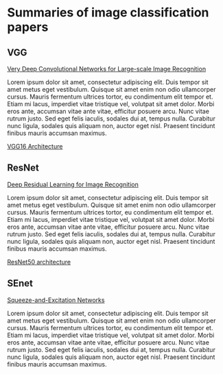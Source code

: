 # Summaries of image classification papers

## VGG
[Very Deep Convolutional Networks for Large-scale Image Recognition](https://arxiv.org/pdf/1409.1556.pdf)

Lorem ipsum dolor sit amet, consectetur adipiscing elit. Duis tempor sit
amet metus eget vestibulum. Quisque sit amet enim non odio ullamcorper
cursus. Mauris fermentum ultrices tortor, eu condimentum elit tempor et.
Etiam mi lacus, imperdiet vitae tristique vel, volutpat sit amet dolor.
Morbi eros ante, accumsan vitae ante vitae, efficitur posuere arcu. Nunc
vitae rutrum justo. Sed eget felis iaculis, sodales dui at, tempus
nulla. Curabitur nunc ligula, sodales quis aliquam non, auctor eget
nisl. Praesent tincidunt finibus mauris accumsan maximus.

[VGG16 Architecture](vgg16.png)
<!-- [<img src="vgg16.png" alt="VGG16 architecture" height="400">](vgg16.png) -->

## ResNet
[Deep Residual Learning for Image Recognition](https://arxiv.org/pdf/1512.03385.pdf)

Lorem ipsum dolor sit amet, consectetur adipiscing elit. Duis tempor sit
amet metus eget vestibulum. Quisque sit amet enim non odio ullamcorper
cursus. Mauris fermentum ultrices tortor, eu condimentum elit tempor et.
Etiam mi lacus, imperdiet vitae tristique vel, volutpat sit amet dolor.
Morbi eros ante, accumsan vitae ante vitae, efficitur posuere arcu. Nunc
vitae rutrum justo. Sed eget felis iaculis, sodales dui at, tempus
nulla. Curabitur nunc ligula, sodales quis aliquam non, auctor eget
nisl. Praesent tincidunt finibus mauris accumsan maximus.

[ResNet50 architecture](resnet50.png)

## SEnet
[Squeeze-and-Excitation Networks](https://arxiv.org/pdf/1709.01507.pdf)

Lorem ipsum dolor sit amet, consectetur adipiscing elit. Duis tempor sit
amet metus eget vestibulum. Quisque sit amet enim non odio ullamcorper
cursus. Mauris fermentum ultrices tortor, eu condimentum elit tempor et.
Etiam mi lacus, imperdiet vitae tristique vel, volutpat sit amet dolor.
Morbi eros ante, accumsan vitae ante vitae, efficitur posuere arcu. Nunc
vitae rutrum justo. Sed eget felis iaculis, sodales dui at, tempus
nulla. Curabitur nunc ligula, sodales quis aliquam non, auctor eget
nisl. Praesent tincidunt finibus mauris accumsan maximus.
